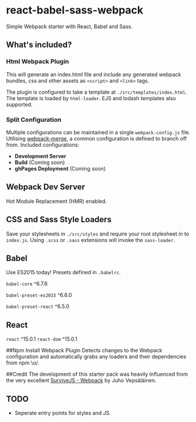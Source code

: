 # react-babel-sass-webpack
Simple Webpack starter with React, Babel and Sass.

## What's included?

### Html Webpack Plugin
This will generate an index.html file and include any generated webpack bundles, css and other assets as `<script>` and `<link>` tags.

The plugin is configured to take a template at `./src/templates/index.html`. The template is loaded by `html-loader`. EJS and lodash templates also supported.

### Split Configuration
Multiple configurations can be maintained in a single `webpack.config.js` file. Utilising [webpack-merge](https://www.npmjs.com/package/webpack-merge), a common configuration is defined to branch  off from. Included configurations:

- **Development Server**
- **Build** (Coming soon)
- **ghPages Deployment** (Coming soon)

## Webpack Dev Server
Hot Module Replacement (HMR) enabled.

## CSS and Sass Style Loaders
Save your stylesheets in `./src/styles` and require your root stylesheet in to `index.js`.  Using `.scss` or
`.sass` extensions will invoke the `sass-loader`.

## Babel
Use ES2015 today! Presets defined in `.babelrc`.

`babel-core` ^6.7.6

`babel-preset-es2015` ^6.6.0

`babel-preset-react` ^6.5.0

## React

`react` ^15.0.1
`react-dom` ^15.0.1  



##Npm Install Webpack Plugin
Detects changes to the Webpack configuration and automatically grabs any loaders and their dependencies from npm \o/.

##Credit
The development of this starter pack was heavily influenced from the very excellent [SurviveJS - Webpack](http://survivejs.com/webpack/introduction/) by Juho Vepsäläinen.

## TODO

- Seperate entry points for styles and JS.
